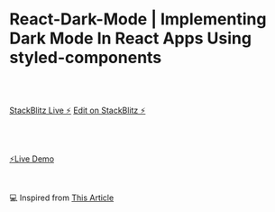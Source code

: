 # React-Dark-Mode | Implementing Dark Mode In React Apps Using styled-components

<br>
<br>

[StackBlitz Live ⚡️](https://react-4sipmk.stackblitz.io)      [Edit on StackBlitz ⚡️](https://stackblitz.com/edit/react-4sipmk)

<br>
<br>

[⚡️Live Demo](https://react-dark-mode1.vercel.app) 

<br>

💻 Inspired from [This Article](https://www.smashingmagazine.com/2020/04/dark-mode-react-apps-styled-components/)
